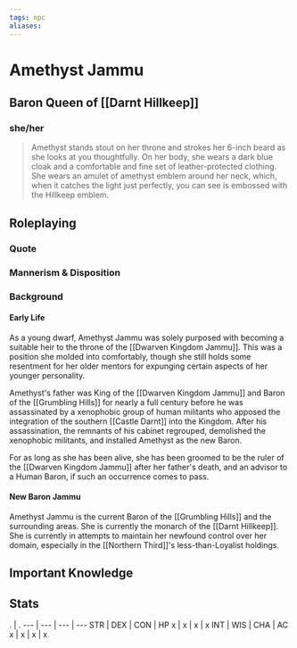 ```yaml
---
tags: npc
aliases:
---
```

# Amethyst Jammu
## Baron Queen of [[Darnt Hillkeep]]
### she/her
> Amethyst stands stout on her throne and strokes her 6-inch beard as she looks at you thoughtfully. On her body, she wears a dark blue cloak and a comfortable and fine set of leather-protected clothing. She wears an amulet of amethyst emblem around her neck, which, when it catches the light just perfectly, you can see is embossed with the Hillkeep emblem.

## Roleplaying
### Quote

### Mannerism & Disposition

### Background
#### Early Life

As a young dwarf, Amethyst Jammu was solely purposed with becoming a suitable heir to the throne of the [[Dwarven Kingdom Jammu]]. This was a position she molded into comfortably, though she still holds some resentment for her older mentors for expunging certain aspects of her younger personality.

Amethyst's father was King of the [[Dwarven Kingdom Jammu]] and Baron of the [[Grumbling Hills]] for nearly a full century before he was assassinated by a xenophobic group of human militants who apposed the integration of the southern [[Castle Darnt]] into the Kingdom. After his assassination, the remnants of his cabinet regrouped, demolished the xenophobic militants, and installed Amethyst as the new Baron. 

For as long as she has been alive, she has been groomed to be the ruler of the [[Dwarven Kingdom Jammu]] after her father's death, and an advisor to a Human Baron, if such an occurrence comes to pass.

#### New Baron Jammu

Amethyst Jammu is the current Baron of the [[Grumbling Hills]] and the surrounding areas. She is currently the monarch of the [[Darnt Hillkeep]]. She is currently in attempts to maintain her newfound control over her domain, especially in the [[Northern Third]]'s less-than-Loyalist holdings.

## Important Knowledge


## Stats
. | . 
--- | --- | --- | ---
STR | DEX | CON | HP
x | x | x | x
INT | WIS | CHA | AC
x | x | x | x